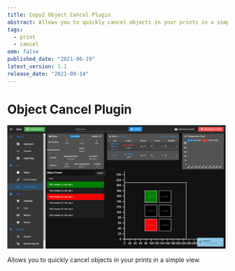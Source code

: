 ```yaml
---
title: Copy2 Object Cancel Plugin
abstract: Allows you to quickly cancel objects in your prints in a simple view
tags:
  - print
  - cancel
oem: false
published_date: "2021-06-19"
latest_version: 1.1
release_date: "2021-09-14"
---
```


# Object Cancel Plugin
 
![Image](https://raw.githubusercontent.com/Sindarius/ObjectCancelPlugin/Media/ObjectCancel.png?raw=true)

Allows you to quickly cancel objects in your prints in a simple view.
